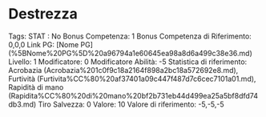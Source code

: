 # Destrezza

Tags: STAT
: No
Bonus Competenza: 1
Bonus Competenza di Riferimento: 0,0,0
Link PG: [Nome PG] (%5BNome%20PG%5D%20a96794a1e60645ea98a8d6a499c38e36.md)
Livello: 1
Modificatore: 0
Modificatore  Abilità: -5
Statistica di riferimento: Acrobazia (Acrobazia%201c0f9c18a2164f898a2bc18a572692e8.md), Furtività (Furtivita%CC%80%20af37401a09c447f487d7c6cec7101a01.md), Rapidità di mano (Rapidita%CC%80%20di%20mano%20bf2b731eb44d499ea25a5bf8dfd74db3.md)
Tiro Salvezza: 0
Valore: 10
Valore di riferimento: -5,-5,-5